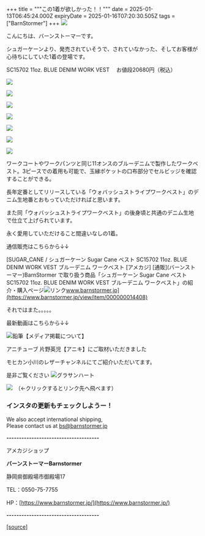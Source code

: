 +++
title = """この1着が欲しかった！！"""
date = 2025-01-13T06:45:24.000Z
expiryDate = 2025-01-16T07:20:30.505Z
tags = ["BarnStormer"]
+++
[![](https://stat.ameba.jp/user_images/20231023/16/barnstormer-go/b2/03/p/o0420015015354743273.png)](https://ameblo.jp/barnstormer-go/entry-12825670498.html)

こんにちは、バーンストーマーです。

シュガーケーンより、発売されていそうで、されていなかった、そしてお客様が心待ちにしていた1着の登場です。

SC15702 11oz. BLUE DENIM WORK VEST 　お値段20680円（税込）

[![](https://stat.ameba.jp/user_images/20250113/13/barnstormer-go/61/06/j/o0466070015532665122.jpg)](https://stat.ameba.jp/user_images/20250113/13/barnstormer-go/61/06/j/o0466070015532665122.jpg)

[![](https://stat.ameba.jp/user_images/20250113/13/barnstormer-go/f0/55/j/o0466070015532665131.jpg)](https://stat.ameba.jp/user_images/20250113/13/barnstormer-go/f0/55/j/o0466070015532665131.jpg)

[![](https://stat.ameba.jp/user_images/20250113/13/barnstormer-go/e7/bf/j/o0466070015532665125.jpg)](https://stat.ameba.jp/user_images/20250113/13/barnstormer-go/e7/bf/j/o0466070015532665125.jpg)

[![](https://stat.ameba.jp/user_images/20250113/13/barnstormer-go/70/f4/j/o0466070015532665128.jpg)](https://stat.ameba.jp/user_images/20250113/13/barnstormer-go/70/f4/j/o0466070015532665128.jpg)

[![](https://stat.ameba.jp/user_images/20250113/13/barnstormer-go/70/79/j/o0466070015532665133.jpg)](https://stat.ameba.jp/user_images/20250113/13/barnstormer-go/70/79/j/o0466070015532665133.jpg)

[![](https://stat.ameba.jp/user_images/20250113/13/barnstormer-go/d3/86/j/o0466070015532665132.jpg)](https://stat.ameba.jp/user_images/20250113/13/barnstormer-go/d3/86/j/o0466070015532665132.jpg)

[![](https://stat.ameba.jp/user_images/20250113/13/barnstormer-go/cb/af/j/o0466070015532665124.jpg)](https://stat.ameba.jp/user_images/20250113/13/barnstormer-go/cb/af/j/o0466070015532665124.jpg)

ワークコートやワークパンツと同じ11オンスのブルーデニムで製作したワークベスト。3ピースでの着用も可能で、玉縁ポケットの口布部分でセルビッジを確認することができる。

長年定番としてリリースしている「ウォバッシュストライプワークベスト」のデニム生地番とおもっていただければと思います。

また同「ウォバッシュストライプワークベスト」の後身頃と共通のデニム生地で仕立て上げられています。

永く愛用していただけること間違いなしの1着。

通信販売はこちらから↓↓

[SUGAR\_CANE / シュガーケーン Sugar Cane ベスト SC15702 11oz. BLUE DENIM WORK VEST ブルーデニム ワークベスト \[アメカジ\] \[通販\](バーンストーマー)BarnStormer で取り扱う商品「シュガーケーン Sugar Cane ベスト SC15702 11oz. BLUE DENIM WORK VEST ブルーデニム ワークベスト」の紹介・購入ページ![リンク](https://c.stat100.ameba.jp/ameblo/symbols/v3.20.0/svg/gray/editor_link.svg)www.barnstormer.jp](https://www.barnstormer.jp/view/item/000000014408)

それではまた。。。。。

最新動画はこちらから↓↓

![鉛筆](https://stat100.ameba.jp/blog/ucs/img/char/char3/519.png)【メディア掲載について】

アニチューブ 片野英児【アニキ】にご取材いただきました

モヒカン小川のレザーチャンネルにてご紹介いただいてます。

是非ご覧ください ![グラサンハート](https://stat100.ameba.jp/blog/ucs/img/char/char3/148.png)

[![](https://stat.ameba.jp/user_images/20230412/16/barnstormer-go/6a/23/p/o0108010815269242493.png)](https://www.instagram.com/barnstormer_daily/)　（←クリックするとリンク先へ飛べます）

### インスタの更新もチェックしようー！

We also accept international shipping,  
Please contact us at bs@barnstormer.jp

**\-------------------------------------**

アメカジショップ

**バーンストーマーBarnstormer**

静岡県御殿場市御殿場17

TEL：0550-75-7755

HP：[https://www.barnstormer.jp/](https://www.barnstormer.jp/)

**\-------------------------------------**

[[source]](https://ameblo.jp/barnstormer-go/entry-12882280434.html)
